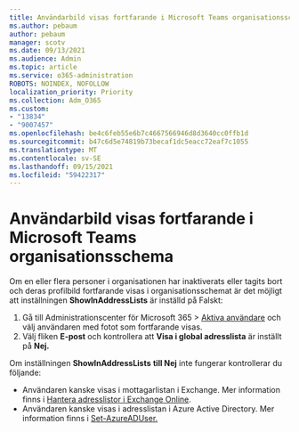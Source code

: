 ```yaml
---
title: Användarbild visas fortfarande i Microsoft Teams organisationsschema
ms.author: pebaum
author: pebaum
manager: scotv
ms.date: 09/13/2021
ms.audience: Admin
ms.topic: article
ms.service: o365-administration
ROBOTS: NOINDEX, NOFOLLOW
localization_priority: Priority
ms.collection: Adm_O365
ms.custom:
- "13834"
- "9007457"
ms.openlocfilehash: be4c6feb55e6b7c4667566946d8d3640cc0ffb1d
ms.sourcegitcommit: b47c6d5e74819b73becaf1dc5eacc72eaf7c1055
ms.translationtype: MT
ms.contentlocale: sv-SE
ms.lasthandoff: 09/15/2021
ms.locfileid: "59422317"
---
```

# <a name="user-picture-still-appears-in-the-microsoft-teams-organization-chart"></a>Användarbild visas fortfarande i Microsoft Teams organisationsschema

Om en eller flera personer i organisationen har inaktiverats eller tagits bort och deras profilbild fortfarande visas i organisationsschemat är det möjligt att inställningen **ShowInAddressLists** är inställd på Falskt: 

1. Gå till Administrationscenter för Microsoft 365 > [Aktiva användare](https://admin.microsoft.com/Adminportal/Home?source=applauncher#/users) och välj användaren med fotot som fortfarande visas. 
1. Välj fliken **E-post** och kontrollera att **Visa i global adresslista** är inställt på **Nej.**

Om inställningen **ShowInAddressLists** **till Nej** inte fungerar kontrollerar du följande: 

- Användaren kanske visas i mottagarlistan i Exchange. Mer information finns i [Hantera adresslistor i Exchange Online](https://docs.microsoft.com/exchange/address-books/address-lists/manage-address-lists#use-the-eac-to-hide-recipients-from-address-lists). 
- Användaren kanske visas i adresslistan i Azure Active Directory. Mer information finns i [Set-AzureADUser.](https://docs.microsoft.com/powershell/module/azuread/set-azureaduser?view=azureadps-2.0) 